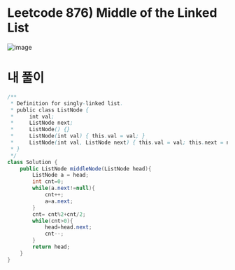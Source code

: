 # Leetcode 876) Middle of the Linked List

![image](https://user-images.githubusercontent.com/37058233/121763495-814a6e80-caf1-11eb-82e9-518133dc5bc6.png)

# 내 풀이

```java
/**
 * Definition for singly-linked list.
 * public class ListNode {
 *     int val;
 *     ListNode next;
 *     ListNode() {}
 *     ListNode(int val) { this.val = val; }
 *     ListNode(int val, ListNode next) { this.val = val; this.next = next; }
 * }
 */
class Solution {
    public ListNode middleNode(ListNode head){
        ListNode a = head;
        int cnt=0;
        while(a.next!=null){
            cnt++;
            a=a.next;
        }
        cnt= cnt%2+cnt/2;
        while(cnt>0){
            head=head.next;
            cnt--;
        }
        return head;
    }
}
```



